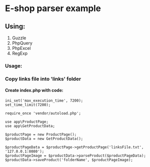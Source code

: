 # E-shop parser example
## Using:
1) Guzzle
2) PhpQuery
3) PhpExcel
4) RegExp
### Usage:
### Copy links file into 'links' folder
#### Create index.php with code:
    ini_set('max_execution_time', 7200);
    set_time_limit(7200);
    
    require_once 'vendor/autoload.php';
    
    use app\ProductPage;
    use app\GetProductData;
    
    $productPage = new ProductPage();
    $productData = new GetProductData();
    
    $productPageData = $productPage->getProductPage('linksFile.txt', '127.0.0.1:8080');
    $productPageImage = $productData->parseProduct($productPageData);
    $productData->saveProduct('folderName', $productPageImage);
    